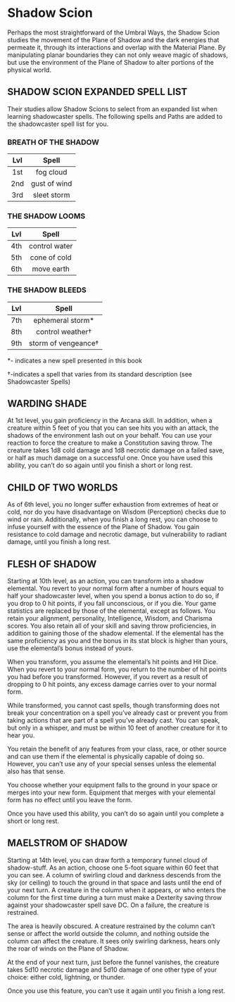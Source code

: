 # Shadow Scion

Perhaps the most straightforward of the Umbral Ways, the Shadow Scion studies the movement of the Plane of Shadow and the dark energies that permeate it, through its interactions and overlap with the Material Plane. By manipulating planar boundaries they can not only weave magic of shadows, but use the environment of the Plane of Shadow to alter portions of the physical world.

## SHADOW SCION EXPANDED SPELL LIST

Their studies allow Shadow Scions to select from an expanded list when learning shadowcaster spells. The following spells and Paths are added to the shadowcaster spell list for you.

### BREATH OF THE SHADOW

| Lvl  | Spell        |
| :--: | :----------: |
| 1st  | fog cloud    |
| 2nd  | gust of wind |
| 3rd  | sleet storm  |
 
### THE SHADOW LOOMS
 
| Lvl  | Spell         |
| :--: | :-----------: |
| 4th  | control water |
| 5th  | cone of cold  |
| 6th  | move earth    |
 
### THE SHADOW BLEEDS
 
| Lvl  | Spell               |
| :--: | :-----------------: |
| 7th  | ephemeral storm*    |
| 8th  | control weather†    |
| 9th  | storm of vengeance† |

*- indicates a new spell presented in this book

†-indicates a spell that varies from its standard description (see Shadowcaster Spells)

## WARDING SHADE

At 1st level, you gain proficiency in the Arcana skill. In addition, when a creature within 5 feet of you that you can see hits you with an attack, the shadows of the environment lash out on your behalf. You can use your reaction to force the creature to make a Constitution saving throw. The creature takes 1d8 cold damage and 1d8 necrotic damage on a failed save, or half as much damage on a successful one. Once you have used this ability, you can’t do so again until you finish a short or long rest.

## CHILD OF TWO WORLDS

As of 6th level, you no longer suffer exhaustion from extremes of heat or cold, nor do you have disadvantage on Wisdom (Perception) checks due to wind or rain. Additionally, when you finish a long rest, you can choose to infuse yourself with the essence of the Plane of Shadow. You gain resistance to cold damage and necrotic damage, but vulnerability to radiant damage, until you finish a long rest.

## FLESH OF SHADOW

Starting at 10th level, as an action, you can transform into a shadow elemental. You revert to your normal form after a number of hours equal to half your shadowcaster level, when you spend a bonus action to do so, if you drop to 0 hit points, if you fall unconscious, or if you die. Your game statistics are replaced by those of the elemental, except as follows. You retain your alignment, personality, Intelligence, Wisdom, and Charisma scores. You also retain all of your skill and saving throw proficiencies, in addition to gaining those of the shadow elemental. If the elemental has the same proficiency as you and the bonus in its stat block is higher than yours, use the elemental’s bonus instead of yours.

When you transform, you assume the elemental’s hit points and Hit Dice. When you revert to your normal form, you return to the number of hit points you had before you transformed. However, if you revert as a result of dropping to 0 hit points, any excess damage carries over to your normal form.

While transformed, you cannot cast spells, though transforming does not break your concentration on a spell you’ve already cast or prevent you from taking actions that are part of a spell you’ve already cast. You can speak, but only in a whisper, and must be within 10 feet of another creature for it to hear you.

You retain the benefit of any features from your class, race, or other source and can use them if the elemental is physically capable of doing so. However, you can’t use any of your special senses unless the elemental also has that sense.

You choose whether your equipment falls to the ground in your space or merges into your new form. Equipment that merges with your elemental form has no effect until you leave the form.

Once you have used this ability, you can’t do so again until you complete a short or long rest.

## MAELSTROM OF SHADOW

Starting at 14th level, you can draw forth a temporary funnel cloud of shadow-stuff. As an action, choose one 5-foot square within 60 feet that you can see. A column of swirling cloud and darkness descends from the sky (or ceiling) to touch the ground in that space and lasts until the end of your next turn. A creature in the column when it appears, or who enters the column for the first time during a turn must make a Dexterity saving throw against your shadowcaster spell save DC. On a failure, the creature is restrained.

The area is heavily obscured. A creature restrained by the column can’t sense or affect the world outside the column, and nothing outside the column can affect the creature. It sees only swirling darkness, hears only the roar of winds on the Plane of Shadow.

At the end of your next turn, just before the funnel vanishes, the creature takes 5d10 necrotic damage and 5d10 damage of one other type of your choice: either cold, lightning, or thunder.

Once you use this feature, you can’t use it again until you finish a long rest.